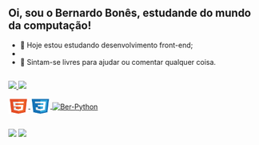 ## Oi, sou o Bernardo Bonês, estudande do mundo da computação!

- 🔭 Hoje estou estudando desenvolvimento front-end;
- 
- 🤔 Sintam-se livres para ajudar ou comentar qualquer coisa.
##

<div>
    <a href="https://github.com/BernardoBones"> 
    <img height="180em" src="https://github-readme-stats.vercel.app/api?username=BernardoBones&show_icons=false&theme=gotham&include_all_commits=true&count_private=true&locale=pt-BR"/>
    <img height="180em" src="https://github-readme-stats.vercel.app/api/top-langs/?username=BernardoBones&layout=compact&langs_count=7&theme=gotham&locale=pt-BR"/>
</div>
<div style="display: inline_block"><br>
  <img align="center" alt="Ber-HTML" height="30" width="40" src="https://raw.githubusercontent.com/devicons/devicon/master/icons/html5/html5-original.svg">
  <img align="center" alt="Ber-CSS" height="30" width="40" src="https://raw.githubusercontent.com/devicons/devicon/master/icons/css3/css3-original.svg">
  <img align="center" alt="Ber-Python" height="30" width="40" src="https://raw.githubusercontent.com/devicons/devicon/master/icons/python/javascript-original.svg">
</div>
  
##
  
 <div>
    <a href="https://instagram.com/bonesbernardo" target="_blank"><img src="https://img.shields.io/badge/-Instagram-%23E4405F?style=for-the-badge&logo=instagram&logoColor=white" target="_blank"></a>
    <a href="https://www.https://www.linkedin.com/in/bernardo-baroni-bon%C3%AAs-35a93522a/" target="_blank"><img src="https://img.shields.io/badge/-LinkedIn-%230077B5?style=for-the-badge&logo=linkedin&logoColor=white" target="_blank"></a>
 </div>  
  
